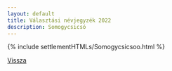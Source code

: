 ```yaml
---
layout: default
title: Választási névjegyzék 2022
description: Somogycsicsó
---
```


{% include settlementHTMLs/Somogycsicsoo.html %}

[Vissza](../)